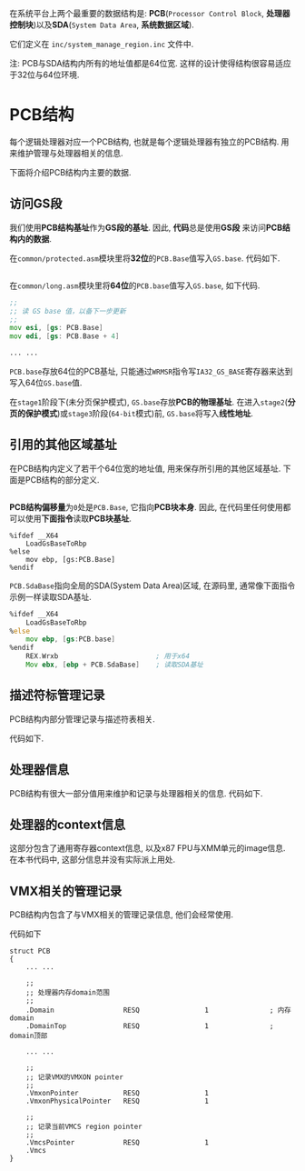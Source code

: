 
在系统平台上两个最重要的数据结构是: **PCB**(`Processor Control Block`, **处理器控制块**)以及**SDA**(`System Data Area`, **系统数据区域**).

它们定义在 `inc/system_manage_region.inc` 文件中.

注: PCB与SDA结构内所有的地址值都是64位宽. 这样的设计使得结构很容易适应于32位与64位环境.

# PCB结构

每个逻辑处理器对应一个PCB结构, 也就是每个逻辑处理器有独立的PCB结构. 用来维护管理与处理器相关的信息.

下面将介绍PCB结构内主要的数据.

## 访问GS段

我们使用**PCB结构基址**作为**GS段的基址**. 因此, **代码**总是使用**GS段** 来访问**PCB结构内的数据**. 

在`common/protected.asm`模块里将**32位**的`PCB.Base`值写入`GS.base`. 代码如下.

```

```

在`common/long.asm`模块里将**64位**的`PCB.base`值写入`GS.base`, 如下代码.

```asm
;;
;; 读 GS base 值，以备下一步更新
;;
mov esi, [gs: PCB.Base]
mov edi, [gs: PCB.Base + 4]

... ...


```

`PCB.base`存放64位的PCB基址, 只能通过`WRMSR`指令写`IA32_GS_BASE`寄存器来达到写入64位`GS.base`值.

在`stage1`阶段下(未分页保护模式), `GS.base`存放**PCB的物理基址**. 在进入`stage2`(**分页的保护模式**)或`stage3`阶段(`64-bit`模式)前, `GS.base`将写入**线性地址**.

## 引用的其他区域基址

在PCB结构内定义了若干个64位宽的地址值, 用来保存所引用的其他区域基址. 下面是PCB结构的部分定义.

```

```

**PCB结构偏移量**为`0`处是`PCB.Base`, 它指向**PCB块本身**. 因此, 在代码里任何使用都可以使用**下面指令**读取**PCB块基址**.

```
%ifdef __X64
    LoadGsBaseToRbp
%else
    mov ebp, [gs:PCB.Base]
%endif
```

`PCB.SdaBase`指向全局的SDA(System Data Area)区域, 在源码里, 通常像下面指令示例一样读取SDA基址.

```asm
%ifdef __X64
    LoadGsBaseToRbp
%else
    mov ebp, [gs:PCB.base]
%endif
    REX.Wrxb                        ; 用于x64
    Mov ebx, [ebp + PCB.SdaBase]    ; 读取SDA基址
```

## 描述符标管理记录

PCB结构内部分管理记录与描述符表相关.

代码如下.



## 处理器信息

PCB结构有很大一部分值用来维护和记录与处理器相关的信息. 代码如下.

## 处理器的context信息

这部分包含了通用寄存器context信息, 以及x87 FPU与XMM单元的image信息. 在本书代码中, 这部分信息并没有实际派上用处.

## VMX相关的管理记录

PCB结构内包含了与VMX相关的管理记录信息, 他们会经常使用.

代码如下

```
struct PCB
{
    ... ...

    ;;
    ;; 处理器内存domain范围
    ;;
    .Domain                 RESQ                1               ; 内存domain
    .DomainTop              RESQ                1               ; domain顶部

    ... ...

    ;;
    ;; 记录VMX的VMXON pointer
    ;;
    .VmxonPointer           RESQ                1
    .VmxonPhysicalPointer   RESQ                1

    ;;
    ;; 记录当前VMCS region pointer
    ;;
    .VmcsPointer            RESQ                1
    .Vmcs
}
